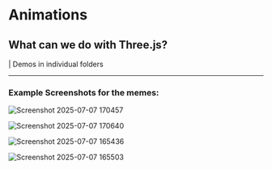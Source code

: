 # Animations

## What can we do with Three.js?

| Demos in individual folders

---



### Example Screenshots for the memes:

![Screenshot 2025-07-07 170457](https://github.com/user-attachments/assets/9747ed93-bac4-452d-a931-32c34412b21e)


![Screenshot 2025-07-07 170640](https://github.com/user-attachments/assets/c33a0cfd-f736-4dc4-9ed5-c381192e6b0d)


![Screenshot 2025-07-07 165436](https://github.com/user-attachments/assets/d12c9f29-644a-4bfc-a79a-9675cddf5b7b)


![Screenshot 2025-07-07 165503](https://github.com/user-attachments/assets/ba1b1703-393d-489e-b191-370bc9b72614)
